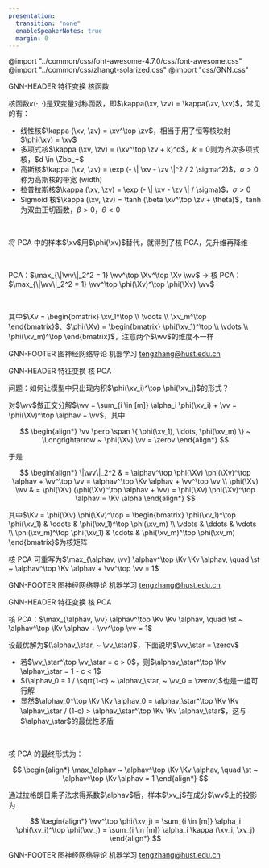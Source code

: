 ```yaml
---
presentation:
  transition: "none"
  enableSpeakerNotes: true
  margin: 0
---
```


@import "../common/css/font-awesome-4.7.0/css/font-awesome.css"
@import "../common/css/zhangt-solarized.css"
@import "css/GNN.css"

<!-- slide data-notes="" -->

GNN-HEADER 特征变换 核函数

核函数$\kappa(\cdot, \cdot)$是双变量对称函数，即$\kappa(\xv, \zv) = \kappa(\zv, \xv)$，常见的有：

- 线性核$\kappa (\xv, \zv) = \xv^\top \zv$，相当于用了恒等核映射$\phi(\xv) = \xv$
- 多项式核$\kappa (\xv, \zv) = (\xv^\top \zv + k)^d$，$k = 0$则为齐次多项式核，$d \in \Zbb_+$
- 高斯核$\kappa (\xv, \zv) = \exp (- \| \xv - \zv \|^2 / 2 \sigma^2)$，$\sigma > 0$称为高斯核的带宽 (width)
- 拉普拉斯核$\kappa (\xv, \zv) = \exp (- \| \xv - \zv \| / \sigma)$，$\sigma > 0$
- Sigmoid 核$\kappa (\xv, \zv) = \tanh (\beta \xv^\top \zv + \theta)$，$\tanh$为双曲正切函数，$\beta > 0$，$\theta < 0$

<br>

将 PCA 中的样本$\xv$用$\phi(\xv)$替代，就得到了核 PCA，先升维再降维

<br>

PCA：$\max_{\|\wv\|_2^2 = 1} \wv^\top \Xv^\top \Xv \wv$ → 核 PCA：$\max_{\|\wv\|_2^2 = 1} \wv^\top \phi(\Xv)^\top \phi(\Xv) \wv$

<br>

其中$\Xv = \begin{bmatrix} \xv_1^\top \\ \vdots \\ \xv_m^\top \end{bmatrix}$、$\phi(\Xv) = \begin{bmatrix} \phi(\xv_1)^\top \\ \vdots \\ \phi(\xv_m)^\top \end{bmatrix}$，注意两个$\wv$的维度不一样

GNN-FOOTER 图神经网络导论 机器学习 tengzhang@hust.edu.cn

<!-- slide vertical=true data-notes="" -->

GNN-HEADER 特征变换 核 PCA

问题：如何让模型中只出现内积$\phi(\xv_i)^\top \phi(\xv_j)$的形式？

对$\wv$做正交分解$\wv = \sum_{i \in [m]} \alpha_i \phi(\xv_i) + \vv = \phi(\Xv)^\top \alphav + \vv$，其中

$$
\begin{align*}
    \vv \perp \span \{ \phi(\xv_1), \ldots, \phi(\xv_m) \} ~ \Longrightarrow ~ \phi(\Xv) \vv = \zerov
\end{align*}
$$

于是

$$
\begin{align*}
    \|\wv\|_2^2 & = \alphav^\top \phi(\Xv) \phi(\Xv)^\top \alphav + \vv^\top \vv = \alphav^\top \Kv \alphav + \vv^\top \vv \\
    \phi(\Xv) \wv & = \phi(\Xv) (\phi(\Xv)^\top \alphav + \vv) = \phi(\Xv) \phi(\Xv)^\top \alphav = \Kv \alpha
\end{align*}
$$

其中$\Kv = \phi(\Xv) \phi(\Xv)^\top = \begin{bmatrix} \phi(\xv_1)^\top \phi(\xv_1) & \cdots & \phi(\xv_1)^\top \phi(\xv_m) \\ \vdots & \ddots & \vdots \\ \phi(\xv_m)^\top \phi(\xv_1) & \cdots & \phi(\xv_m)^\top \phi(\xv_m) \end{bmatrix}$为核矩阵

核 PCA 可重写为$\max_{\alphav, \vv} \alphav^\top \Kv \Kv \alphav, \quad \st ~ \alphav^\top \Kv \alphav + \vv^\top \vv = 1$

GNN-FOOTER 图神经网络导论 机器学习 tengzhang@hust.edu.cn

<!-- slide vertical=true data-notes="" -->

GNN-HEADER 特征变换 核 PCA

核 PCA：$\max_{\alphav, \vv} \alphav^\top \Kv \Kv \alphav, \quad \st ~ \alphav^\top \Kv \alphav + \vv^\top \vv = 1$

设最优解为$(\alphav_\star, ~ \vv_\star)$，下面说明$\vv_\star = \zerov$

- 若$\vv_\star^\top \vv_\star = c > 0$，则$\alphav_\star^\top \Kv \alphav_\star = 1 - c < 1$
- $(\alphav_0 = 1 / \sqrt{1-c} ~ \alphav_\star, ~ \vv_0 = \zerov)$也是一组可行解
- 显然$\alphav_0^\top \Kv \Kv \alphav_0 = \alphav_\star^\top \Kv \Kv \alphav_\star / (1-c) > \alphav_\star^\top \Kv \Kv \alphav_\star$，这与$\alphav_\star$的最优性矛盾

<br>

核 PCA 的最终形式为：

$$
\begin{align*}
    \max_\alphav ~ \alphav^\top \Kv \Kv \alphav, \quad \st ~ \alphav^\top \Kv \alphav = 1
\end{align*}
$$

通过拉格朗日乘子法求得系数$\alphav$后，样本$\xv_j$在成分$\wv$上的投影为

$$
\begin{align*}
    \wv^\top \phi(\xv_j) = \sum_{i \in [m]} \alpha_i \phi(\xv_i)^\top \phi(\xv_j) = \sum_{i \in [m]} \alpha_i \kappa (\xv_i, \xv_j)
\end{align*}
$$

GNN-FOOTER 图神经网络导论 机器学习 tengzhang@hust.edu.cn
